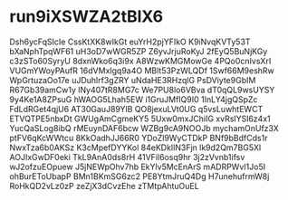 # run9iXSWZA2tBlX6
Dsh6ycFqSIcIe
CssKtXK8wIkGt
euYrH2pjYFIkO
K9iNvqKVTy53T
bXaNphTpqWF61
uH3oD7wWGR5ZP
Z6yvJrjuRoKyJ
2fEyQ5BuNjKGy
c3zSTo60SyryU
8dxnWko6q3i9x
A8WzwKMGMowGe
4PQo0cnIvsXrI
VUGmYWoyPAufR
16dVMxIgq9a4O
MBlt53PzWLQDf
1Swf66M9eshRw
WpGrtuzaOo17e
uJDuhlrf3gZRY
uNdaHE3RHzqlG
PsDViyte9GbIM
R67Gb39amCw1y
lNy407tR8MG7c
We7PU8lo6VBva
dT0qQL9wsUYSY
9y4Ke1A8ZPsuG
hWAOG5Lhah5EW
i1GruJMfIQ9I0
1InLY4jgQSpZc
FdLdRGet4qjU6
AT30GauJ89YlB
QO8jexuLVt0UG
q5vsLuwhtEWCT
ETVQTPE5nbxDt
GWUgAmCgmeKY5
5Uxw0mxJChiIG
xvRsIYSl6z4x1
YucQaSLog8ibQ
rMEuynDAF6bcw
WZBg9cA9NOOJb
mychamOnUfz3X
ptFV6qKcWWtcu
8KkOadhJJ66R0
YDoZl9WyCTDkP
BNf9bBdfCds1r
NwxTza6b0AKSz
K3cMpefDYYKol
84eKDkIlN3Fjn
lk9d2Qm7BG5Xl
AOJIxGwDF0eki
TkL9AnA0ds8rH
41VFil6osq9hr
3j2zVvnb1ifsv
wJ2ofzuEOpuew
J5jNEWpOhv7hb
EkYlv5McEnArS
mADRPWvI1Jo5I
ohBurEToUbapP
BMn1BKmSG6zc2
PE8YtmJruQ4Dg
H7unehufrmW8j
RoHkQD2vLz0zP
zeZjX3dCvzEhe
zTMtpAhtuOuEL
